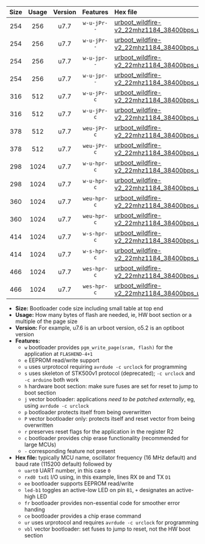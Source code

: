 |Size|Usage|Version|Features|Hex file|
|:-:|:-:|:-:|:-:|:--|
|254|256|u7.7|`w-u-jPr--`|[urboot_wildfire-v2_22mhz1184_38400bps_uart0_rxd0_txd1_led+b7_ur_vbl.hex](https://raw.githubusercontent.com/stefanrueger/urboot.hex/main/boards/wildfire-v2/fcpu_22mhz1184/38400_bps/urboot_wildfire-v2_22mhz1184_38400bps_uart0_rxd0_txd1_led+b7_ur_vbl.hex)|
|254|256|u7.7|`w-u-jPr--`|[urboot_wildfire-v2_22mhz1184_38400bps_uart1_rxd2_txd3_led+b7_ur_vbl.hex](https://raw.githubusercontent.com/stefanrueger/urboot.hex/main/boards/wildfire-v2/fcpu_22mhz1184/38400_bps/urboot_wildfire-v2_22mhz1184_38400bps_uart1_rxd2_txd3_led+b7_ur_vbl.hex)|
|254|256|u7.7|`w-u-jpr--`|[urboot_wildfire-v2_22mhz1184_38400bps_uart0_rxd0_txd1_led+b7_fr_ur_vbl.hex](https://raw.githubusercontent.com/stefanrueger/urboot.hex/main/boards/wildfire-v2/fcpu_22mhz1184/38400_bps/urboot_wildfire-v2_22mhz1184_38400bps_uart0_rxd0_txd1_led+b7_fr_ur_vbl.hex)|
|254|256|u7.7|`w-u-jpr--`|[urboot_wildfire-v2_22mhz1184_38400bps_uart1_rxd2_txd3_led+b7_fr_ur_vbl.hex](https://raw.githubusercontent.com/stefanrueger/urboot.hex/main/boards/wildfire-v2/fcpu_22mhz1184/38400_bps/urboot_wildfire-v2_22mhz1184_38400bps_uart1_rxd2_txd3_led+b7_fr_ur_vbl.hex)|
|316|512|u7.7|`w-u-jPr-c`|[urboot_wildfire-v2_22mhz1184_38400bps_uart0_rxd0_txd1_led+b7_fr_ce_ur_vbl.hex](https://raw.githubusercontent.com/stefanrueger/urboot.hex/main/boards/wildfire-v2/fcpu_22mhz1184/38400_bps/urboot_wildfire-v2_22mhz1184_38400bps_uart0_rxd0_txd1_led+b7_fr_ce_ur_vbl.hex)|
|316|512|u7.7|`w-u-jPr-c`|[urboot_wildfire-v2_22mhz1184_38400bps_uart1_rxd2_txd3_led+b7_fr_ce_ur_vbl.hex](https://raw.githubusercontent.com/stefanrueger/urboot.hex/main/boards/wildfire-v2/fcpu_22mhz1184/38400_bps/urboot_wildfire-v2_22mhz1184_38400bps_uart1_rxd2_txd3_led+b7_fr_ce_ur_vbl.hex)|
|378|512|u7.7|`weu-jPr-c`|[urboot_wildfire-v2_22mhz1184_38400bps_uart0_rxd0_txd1_ee_led+b7_fr_ce_ur_vbl.hex](https://raw.githubusercontent.com/stefanrueger/urboot.hex/main/boards/wildfire-v2/fcpu_22mhz1184/38400_bps/urboot_wildfire-v2_22mhz1184_38400bps_uart0_rxd0_txd1_ee_led+b7_fr_ce_ur_vbl.hex)|
|378|512|u7.7|`weu-jPr-c`|[urboot_wildfire-v2_22mhz1184_38400bps_uart1_rxd2_txd3_ee_led+b7_fr_ce_ur_vbl.hex](https://raw.githubusercontent.com/stefanrueger/urboot.hex/main/boards/wildfire-v2/fcpu_22mhz1184/38400_bps/urboot_wildfire-v2_22mhz1184_38400bps_uart1_rxd2_txd3_ee_led+b7_fr_ce_ur_vbl.hex)|
|298|1024|u7.7|`w-u-hpr-c`|[urboot_wildfire-v2_22mhz1184_38400bps_uart0_rxd0_txd1_led+b7_fr_ce_ur.hex](https://raw.githubusercontent.com/stefanrueger/urboot.hex/main/boards/wildfire-v2/fcpu_22mhz1184/38400_bps/urboot_wildfire-v2_22mhz1184_38400bps_uart0_rxd0_txd1_led+b7_fr_ce_ur.hex)|
|298|1024|u7.7|`w-u-hpr-c`|[urboot_wildfire-v2_22mhz1184_38400bps_uart1_rxd2_txd3_led+b7_fr_ce_ur.hex](https://raw.githubusercontent.com/stefanrueger/urboot.hex/main/boards/wildfire-v2/fcpu_22mhz1184/38400_bps/urboot_wildfire-v2_22mhz1184_38400bps_uart1_rxd2_txd3_led+b7_fr_ce_ur.hex)|
|360|1024|u7.7|`weu-hpr-c`|[urboot_wildfire-v2_22mhz1184_38400bps_uart0_rxd0_txd1_ee_led+b7_fr_ce_ur.hex](https://raw.githubusercontent.com/stefanrueger/urboot.hex/main/boards/wildfire-v2/fcpu_22mhz1184/38400_bps/urboot_wildfire-v2_22mhz1184_38400bps_uart0_rxd0_txd1_ee_led+b7_fr_ce_ur.hex)|
|360|1024|u7.7|`weu-hpr-c`|[urboot_wildfire-v2_22mhz1184_38400bps_uart1_rxd2_txd3_ee_led+b7_fr_ce_ur.hex](https://raw.githubusercontent.com/stefanrueger/urboot.hex/main/boards/wildfire-v2/fcpu_22mhz1184/38400_bps/urboot_wildfire-v2_22mhz1184_38400bps_uart1_rxd2_txd3_ee_led+b7_fr_ce_ur.hex)|
|414|1024|u7.7|`w-s-hpr-c`|[urboot_wildfire-v2_22mhz1184_38400bps_uart0_rxd0_txd1_led+b7_fr_ce.hex](https://raw.githubusercontent.com/stefanrueger/urboot.hex/main/boards/wildfire-v2/fcpu_22mhz1184/38400_bps/urboot_wildfire-v2_22mhz1184_38400bps_uart0_rxd0_txd1_led+b7_fr_ce.hex)|
|414|1024|u7.7|`w-s-hpr-c`|[urboot_wildfire-v2_22mhz1184_38400bps_uart1_rxd2_txd3_led+b7_fr_ce.hex](https://raw.githubusercontent.com/stefanrueger/urboot.hex/main/boards/wildfire-v2/fcpu_22mhz1184/38400_bps/urboot_wildfire-v2_22mhz1184_38400bps_uart1_rxd2_txd3_led+b7_fr_ce.hex)|
|466|1024|u7.7|`wes-hpr-c`|[urboot_wildfire-v2_22mhz1184_38400bps_uart0_rxd0_txd1_ee_led+b7_fr_ce.hex](https://raw.githubusercontent.com/stefanrueger/urboot.hex/main/boards/wildfire-v2/fcpu_22mhz1184/38400_bps/urboot_wildfire-v2_22mhz1184_38400bps_uart0_rxd0_txd1_ee_led+b7_fr_ce.hex)|
|466|1024|u7.7|`wes-hpr-c`|[urboot_wildfire-v2_22mhz1184_38400bps_uart1_rxd2_txd3_ee_led+b7_fr_ce.hex](https://raw.githubusercontent.com/stefanrueger/urboot.hex/main/boards/wildfire-v2/fcpu_22mhz1184/38400_bps/urboot_wildfire-v2_22mhz1184_38400bps_uart1_rxd2_txd3_ee_led+b7_fr_ce.hex)|

- **Size:** Bootloader code size including small table at top end
- **Usage:** How many bytes of flash are needed, ie, HW boot section or a multiple of the page size
- **Version:** For example, u7.6 is an urboot version, o5.2 is an optiboot version
- **Features:**
  + `w` bootloader provides `pgm_write_page(sram, flash)` for the application at `FLASHEND-4+1`
  + `e` EEPROM read/write support
  + `u` uses urprotocol requiring `avrdude -c urclock` for programming
  + `s` uses skeleton of STK500v1 protocol (deprecated); `-c urclock` and `-c arduino` both work
  + `h` hardware boot section: make sure fuses are set for reset to jump to boot section
  + `j` vector bootloader: applications *need to be patched externally*, eg, using `avrdude -c urclock`
  + `p` bootloader protects itself from being overwritten
  + `P` vector bootloader only: protects itself and reset vector from being overwritten
  + `r` preserves reset flags for the application in the register R2
  + `c` bootloader provides chip erase functionality (recommended for large MCUs)
  + `-` corresponding feature not present
- **Hex file:** typically MCU name, oscillator frequency (16 MHz default) and baud rate (115200 default) followed by
  + `uart0` UART number, in this case `0`
  + `rxd0 txd1` I/O using, in this example, lines RX `D0` and TX `D1`
  + `ee` bootloader supports EEPROM read/write
  + `led-b1` toggles an active-low LED on pin `B1`, `+` designates an active-high LED
  + `fr` bootloader provides non-essential code for smoother error handing
  + `ce` bootloader provides a chip erase command
  + `ur` uses urprotocol and requires `avrdude -c urclock` for programming
  + `vbl` vector bootloader: set fuses to jump to reset, not the HW boot section
